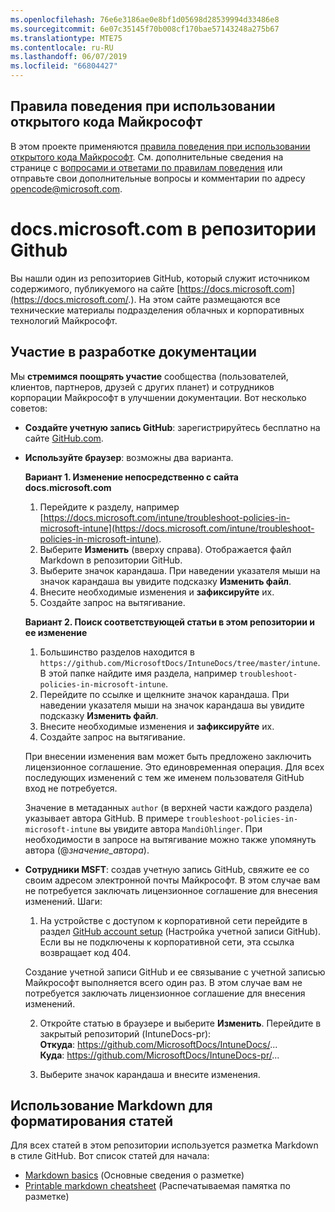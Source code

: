 ```yaml
---
ms.openlocfilehash: 76e6e3186ae0e8bf1d05698d28539994d33486e8
ms.sourcegitcommit: 6e07c35145f70b008cf170bae57143248a275b67
ms.translationtype: MTE75
ms.contentlocale: ru-RU
ms.lasthandoff: 06/07/2019
ms.locfileid: "66804427"
---
```

## <a name="microsoft-open-source-code-of-conduct"></a>Правила поведения при использовании открытого кода Майкрософт

В этом проекте применяются [правила поведения при использовании открытого кода Майкрософт](https://opensource.microsoft.com/codeofconduct/).
См. дополнительные сведения на странице с [вопросами и ответами по правилам поведения](https://opensource.microsoft.com/codeofconduct/faq/) или отправьте свои дополнительные вопросы и комментарии по адресу [opencode@microsoft.com](mailto:opencode@microsoft.com).

# <a name="docsmicrosoftcom-github-repository"></a>docs.microsoft.com в репозитории Github

Вы нашли один из репозиториев GitHub, который служит источником содержимого, публикуемого на сайте [https://docs.microsoft.com](https://docs.microsoft.com/.). На этом сайте размещаются все технические материалы подразделения облачных и корпоративных технологий Майкрософт.

## <a name="contribute-to-your-documentation"></a>Участие в разработке документации
Мы **стремимся поощрять участие** сообщества (пользователей, клиентов, партнеров, друзей с других планет) и сотрудников корпорации Майкрософт в улучшении документации. Вот несколько советов:

* **Создайте учетную запись GitHub**: зарегистрируйтесь бесплатно на сайте [GitHub.com](https://www.github.com).

* **Используйте браузер**: возможны два варианта. 

    **Вариант 1. Изменение непосредственно с сайта docs.microsoft.com**  
    1. Перейдите к разделу, например [https://docs.microsoft.com/intune/troubleshoot-policies-in-microsoft-intune](https://docs.microsoft.com/intune/troubleshoot-policies-in-microsoft-intune). 
    2. Выберите **Изменить** (вверху справа). Отображается файл Markdown в репозитории GitHub.
    3. Выберите значок карандаша. При наведении указателя мыши на значок карандаша вы увидите подсказку **Изменить файл**. 
    4. Внесите необходимые изменения и **зафиксируйте** их. 
    5. Создайте запрос на вытягивание.
    
    **Вариант 2. Поиск соответствующей статьи в этом репозитории и ее изменение**  
    1.  Большинство разделов находится в `https://github.com/MicrosoftDocs/IntuneDocs/tree/master/intune`. В этой папке найдите имя раздела, например `troubleshoot-policies-in-microsoft-intune`. 
    2. Перейдите по ссылке и щелкните значок карандаша. При наведении указателя мыши на значок карандаша вы увидите подсказку **Изменить файл**. 
    3. Внесите необходимые изменения и **зафиксируйте** их. 
    4. Создайте запрос на вытягивание. 

  При внесении изменения вам может быть предложено заключить лицензионное соглашение. Это единовременная операция. Для всех последующих изменений с тем же именем пользователя GitHub вход не потребуется. 
  
  Значение в метаданных `author` (в верхней части каждого раздела) указывает автора GitHub. В примере `troubleshoot-policies-in-microsoft-intune` вы увидите автора `MandiOhlinger`. При необходимости в запросе на вытягивание можно также упомянуть автора (@*значение_автора*).
  
* **Сотрудники MSFT**: создав учетную запись GitHub, свяжите ее со своим адресом электронной почты Майкрософт. В этом случае вам не потребуется заключать лицензионное соглашение для внесения изменений. Шаги:

  1. На устройстве с доступом к корпоративной сети перейдите в раздел [GitHub account setup](https://review.docs.microsoft.com/en-us/help/contribute/contribute-get-started-setup-github?branch=master) (Настройка учетной записи GitHub). Если вы не подключены к корпоративной сети, эта ссылка возвращает код 404.
  
    Создание учетной записи GitHub и ее связывание с учетной записью Майкрософт выполняется всего один раз. В этом случае вам не потребуется заключать лицензионное соглашение для внесения изменений. 

  2. Откройте статью в браузере и выберите **Изменить**. Перейдите в закрытый репозиторий (IntuneDocs-pr):  
    **Откуда**: https://github.com/MicrosoftDocs/IntuneDocs/...  
    **Куда**: https://github.com/MicrosoftDocs/IntuneDocs-pr/...
  
  3. Выберите значок карандаша и внесите изменения. 

## <a name="use-markdown-to-format-your-topic"></a>Использование Markdown для форматирования статей
Для всех статей в этом репозитории используется разметка Markdown в стиле GitHub. Вот список статей для начала:

* [Markdown basics](https://help.github.com/articles/basic-writing-and-formatting-syntax/) (Основные сведения о разметке)
* [Printable markdown cheatsheet](https://guides.github.com/pdfs/markdown-cheatsheet-online.pdf) (Распечатываемая памятка по разметке)
